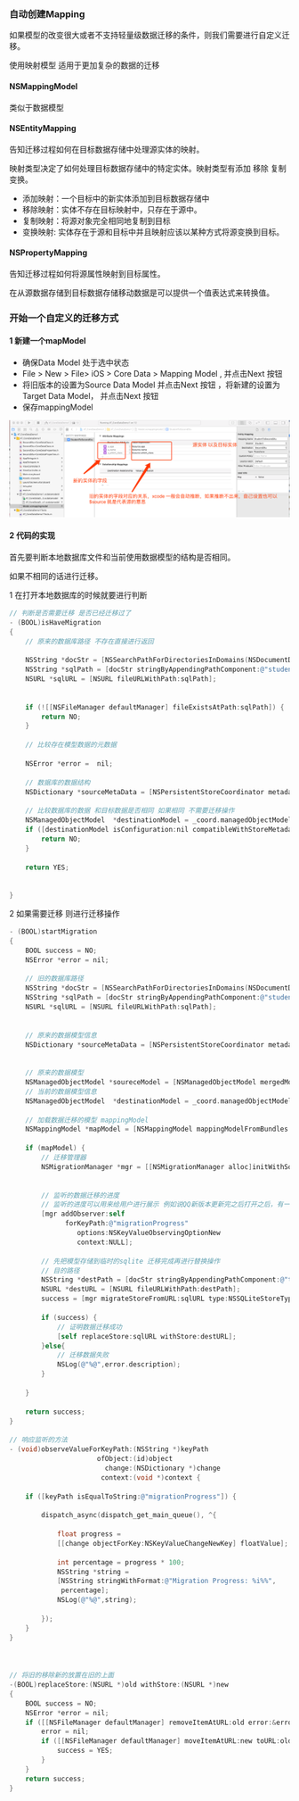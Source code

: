 ### 自动创建Mapping 

如果模型的改变很大或者不支持轻量级数据迁移的条件，则我们需要进行自定义迁移。

使用映射模型 适用于更加复杂的数据的迁移

#### NSMappingModel

 类似于数据模型



#### NSEntityMapping

告知迁移过程如何在目标数据存储中处理源实体的映射。

映射类型决定了如何处理目标数据存储中的特定实体。映射类型有添加 移除 复制 变换。

* 添加映射：一个目标中的新实体添加到目标数据存储中
* 移除映射：实体不存在目标映射中，只存在于源中。
* 复制映射：将源对象完全相同地复制到目标
* 变换映射:   实体存在于源和目标中并且映射应该以某种方式将源变换到目标。

#### NSPropertyMapping 

告知迁移过程如何将源属性映射到目标属性。

在从源数据存储到目标数据存储移动数据是可以提供一个值表达式来转换值。



### 开始一个自定义的迁移方式

####  1 新建一个mapModel

* 确保Data Model 处于选中状态
* File > New > File> iOS > Core Data > Mapping Model , 并点击Next 按钮
* 将旧版本的设置为Source Data Model  并点击Next 按钮 ，将新建的设置为Target Data Model， 并点击Next 按钮
* 保存mappingModel

![](https://github.com/AlexanderYeah/AT_CoreDataWorkSpace/blob/master/07-%E8%87%AA%E5%AE%9A%E4%B9%89%E6%95%B0%E6%8D%AE%E8%BF%81%E7%A7%BB/img/map%E7%BB%93%E6%9E%84.png)



#### 2   代码的实现

首先要判断本地数据库文件和当前使用数据模型的结构是否相同。

如果不相同的话进行迁移。

1 在打开本地数据库的时候就要进行判断

```objective-c
// 判断是否需要迁移 是否已经迁移过了
- (BOOL)isHaveMigration
{
    // 原来的数据库路径 不存在直接进行返回
    
    NSString *docStr = [NSSearchPathForDirectoriesInDomains(NSDocumentDirectory,  NSUserDomainMask, YES) lastObject];
    NSString *sqlPath = [docStr stringByAppendingPathComponent:@"student.sqlite"];
    NSURL *sqlURL = [NSURL fileURLWithPath:sqlPath];
    
    
    if (![[NSFileManager defaultManager] fileExistsAtPath:sqlPath]) {
        return NO;
    }
    
    // 比较存在模型数据的元数据
    
    NSError *error =  nil;
    
    // 数据库的数据结构
    NSDictionary *sourceMetaData = [NSPersistentStoreCoordinator metadataForPersistentStoreOfType:NSSQLiteStoreType URL:sqlURL options:nil error:&error];
    
    // 比较数据库的数据 和目标数据是否相同 如果相同 不需要迁移操作
    NSManagedObjectModel  *destinationModel = _coord.managedObjectModel;
    if ([destinationModel isConfiguration:nil compatibleWithStoreMetadata:sourceMetaData]) {
        return NO;
    }
    
    return YES;
    
    
}

```



2 如果需要迁移 则进行迁移操作

```objective-c
- (BOOL)startMigration
{
    BOOL success = NO;
    NSError *error = nil;
    
    // 旧的数据库路径
    NSString *docStr = [NSSearchPathForDirectoriesInDomains(NSDocumentDirectory,  NSUserDomainMask, YES) lastObject];
    NSString *sqlPath = [docStr stringByAppendingPathComponent:@"student.sqlite"];
    NSURL *sqlURL = [NSURL fileURLWithPath:sqlPath];
    
    
    // 原来的数据模型信息
    NSDictionary *sourceMetaData = [NSPersistentStoreCoordinator metadataForPersistentStoreOfType:NSSQLiteStoreType URL:sqlURL options:nil error:&error];
    
    
    // 原来的数据模型
    NSManagedObjectModel *soureceModel = [NSManagedObjectModel mergedModelFromBundles:nil forStoreMetadata:sourceMetaData];
    // 当前的数据模型信息
    NSManagedObjectModel  *destinationModel = _coord.managedObjectModel;
    
    // 加载数据迁移的模型 mappingModel
    NSMappingModel *mapModel = [NSMappingModel mappingModelFromBundles:nil forSourceModel:soureceModel destinationModel:destinationModel];
    
    if (mapModel) {
        // 迁移管理器
        NSMigrationManager *mgr = [[NSMigrationManager alloc]initWithSourceModel:soureceModel destinationModel:destinationModel];
        
        
        // 监听的数据迁移的进度
        // 监听的进度可以用来给用户进行展示 例如说QQ新版本更新完之后打开之后，有一个进度条会更新数据，应该就是这个操作
        [mgr addObserver:self
              forKeyPath:@"migrationProgress"
                 options:NSKeyValueObservingOptionNew
                 context:NULL];

        // 先把模型存储到临时的sqlite 迁移完成再进行替换操作
        // 目的路径
        NSString *destPath = [docStr stringByAppendingPathComponent:@"temp2.sqlite"];
        NSURL *destURL = [NSURL fileURLWithPath:destPath];
        success = [mgr migrateStoreFromURL:sqlURL type:NSSQLiteStoreType options:nil withMappingModel:mapModel toDestinationURL:destURL destinationType:NSSQLiteStoreType destinationOptions:nil error:&error];
        
        if (success) {
            // 证明数据迁移成功
            [self replaceStore:sqlURL withStore:destURL];
        }else{
            // 迁移数据失败
            NSLog(@"%@",error.description);
        }
        
    }
    
    return success;
}

// 响应监听的方法
- (void)observeValueForKeyPath:(NSString *)keyPath
                      ofObject:(id)object
                        change:(NSDictionary *)change
                       context:(void *)context {
    
    if ([keyPath isEqualToString:@"migrationProgress"]) {
        
        dispatch_async(dispatch_get_main_queue(), ^{
            
            float progress =
            [[change objectForKey:NSKeyValueChangeNewKey] floatValue];
            
            int percentage = progress * 100;
            NSString *string =
            [NSString stringWithFormat:@"Migration Progress: %i%%",
             percentage];
            NSLog(@"%@",string);
            
        });
    }
}



// 将旧的移除新的放置在旧的上面
-(BOOL)replaceStore:(NSURL *)old withStore:(NSURL *)new
{
    BOOL success = NO;
    NSError *error = nil;
    if ([[NSFileManager defaultManager] removeItemAtURL:old error:&error]) {
        error = nil;
        if ([[NSFileManager defaultManager] moveItemAtURL:new toURL:old error:&error]) {
            success = YES;
        }
    }
    return success;
}


```



